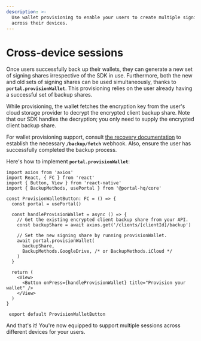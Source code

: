 ```yaml
---
description: >-
  Use wallet provisioning to enable your users to create multiple signing shares
  across their devices.
---
```


# Cross-device sessions

Once users successfully back up their wallets, they can generate a new set of signing shares irrespective of the SDK in use. Furthermore, both the new and old sets of signing shares can be used simultaneously, thanks to **`portal.provisionWallet`**. This provisioning relies on the user already having a successful set of backup shares.

While provisioning, the wallet fetches the encryption key from the user's cloud storage provider to decrypt the encrypted client backup share. Note that our SDK handles the decryption; you only need to supply the encrypted client backup share.

For wallet provisioning support, consult [the recovery documentation](recover-a-wallet.md) to establish the necessary **`/backup/fetch`** webhook. Also, ensure the user has successfully completed the backup process.

Here's how to implement **`portal.provisionWallet`**:

```tsx
import axios from 'axios'
import React, { FC } from 'react'
import { Button, View } from 'react-native'
import { BackupMethods, usePortal } from '@portal-hq/core'

const ProvisionWalletButton: FC = () => {
  const portal = usePortal()
  
  const handleProvisionWallet = async () => {
    // Get the existing encrypted client backup share from your API.
    const backupShare = await axios.get('/clients/[clientId]/backup')
    
    // Set the new signing share by running provisionWallet.
    await portal.provisionWallet(
      backupShare,
      BackupMethods.GoogleDrive, /* or BackupMethods.iCloud */
    )
  }
  
  return (
    <View>
      <Button onPress={handleProvisionWallet} title="Provision your wallet" />
    </View>
  )
}

 export default ProvisionWalletButton 
```

And that's it! You're now equipped to support multiple sessions across different devices for your users.
